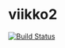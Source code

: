 # viikko2

[![Build Status](https://travis-ci.org/jaemh/ohtu-viikko2.svg?branch=master)](https://travis-ci.org/jaemh/ohtu-viikko2)
